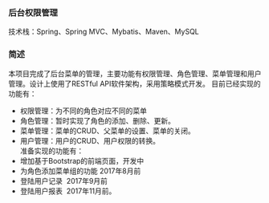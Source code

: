 ### 后台权限管理
技术栈：Spring、Spring MVC、Mybatis、Maven、MySQL

### 简述
本项目完成了后台菜单的管理，主要功能有权限管理、角色管理、菜单管理和用户管理。设计上使用了RESTful API软件架构，采用策略模式开发。
目前已经实现的功能有：<br>
* 权限管理：为不同的角色对应不同的菜单<br>
* 角色管理：暂时实现了角色的添加、删除、更新。<br>
* 菜单管理：菜单的CRUD、父菜单的设置、菜单的关闭。<br>
* 用户管理：用户的CRUD、用户权限的转换。<br>
准备实现的功能有：<br>
* 增加基于Bootstrap的前端页面，开发中
* 为角色添加菜单组的功能 2017年8月前
* 登陆用户记录  2017年9月前
* 登陆用户报表  2017年11月前。

